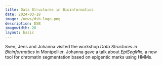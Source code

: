 ```yaml
---
title: Data Structures in Bioinformatics
date: 2024-03-18
image: /news/dsb-logo.png
description: DSB 
imagewidth: 20
layout: basic
---
```


Sven, Jens and Johanna visited the workshop *Data Structures in Bioinformatics* in Montpellier.
Johanna gave a talk about *EpiSegMix*, a new tool for chromatin segmentation based on epigentic marks using HMMs.